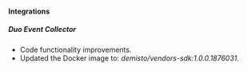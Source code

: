 #### Integrations

##### Duo Event Collector
- Code functionality improvements.
- Updated the Docker image to: *demisto/vendors-sdk:1.0.0.1876031*.